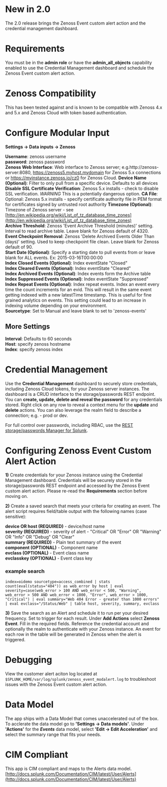 # New in 2.0
The 2.0 release brings the Zenoss Event custom alert action and the credential management dashboard.

# Requirements
You must be in the **admin role** or have the **admin_all_objects** capability enabled to use the Credential Management dashboard and schedule the Zenoss Event custom alert action.

# Zenoss Compatibility
This has been tested against and is known to be compatible with Zenoss 4.x and 5.x and Zenoss Cloud with token based authentication.

# Configure Modular Input
**Settings -> Data inputs -> Zenoss**

**Username**: zenoss username  
**password**: zenoss password  
**Zenoss Web Interface**: Web interface to Zenoss server; e.g.http://zenoss-server:8080, https://zenoss5.myhost.mydomain for Zenoss 5.x connections or https://myinstance.zenoss.io/cz0 for Zenoss Cloud.
**Device Name (Optional)**: Filter to only pull from a specific device. Defaults to all devices
**Disable SSL Certificate Verification**: Zenoss 5.x installs - check to disable SSL verification. *WARNING* This is a potentially dangerous option.
**CA File**: Optional: Zenoss 5.x installs - specify certificate authority file in PEM format for certificates signed by untrusted root authority
**Timezone (Optional)**: Timezone of Zenoss server - see [http://en.wikipedia.org/wiki/List_of_tz_database_time_zones](http://en.wikipedia.org/wiki/List_of_tz_database_time_zones)  
**Archive Threshold**: Zenoss 'Event Archive Threshold (minutes)' setting. Interval to read archive table. Leave blank for Zenoss default of 4320.  
**Event Checkpoint Removal**: Zenoss 'Delete Archived Events Older Than (days)' setting. Used to keep checkpoint file clean. Leave blank for Zenoss default of 90.  
**Start Date (Optional)**: Specify a starting date to pull events from or leave blank for ALL events. Ex: 2015-03-16T00:00:00  
**Index Closed Events (Optional)**: Index eventState "Closed"  
**Index Cleared Events (Optional)**: Index eventState "Cleared"  
**Index Archived Events (Optional)**: Index events form the Archive table  
**Index Suppressed Events (Optional)**: Index eventState "Suppressed"             
**Index Repeat Events (Optional)**: Index repeat events. Index an event every time the count increments for an evid. This will result in the same event getting indexed with a new latestTime timestamp. This is useful for fine grained analytics on events. This setting could lead to an increase in indexing volume depending on your environment.            
**Sourcetype**: Set to Manual and leave blank to set to 'zenoss-events'  
            
## More Settings
**Interval**: Defaults to 60 seconds  
**Host**: specify zenoss hostname  
**Index**: specify zenoss index  

# Credential Management
Use the **Credential Management** dashboard to securely store credentials, including Zenoss Cloud tokens, for your Zenoss server instances. The dashboard is a CRUD interface to the storage/passwords REST endpoint. You can **create, update, delete and reveal the password** for any credentials stored. Right click on any row to reveal a context menu for the **update** and **delete** actions. You can also leverage the realm field to describe a connection; e.g. - prod or dev.

For full control over passwords, including RBAC, use the [REST storage/passwords Manager for Splunk](https://splunkbase.splunk.com/app/4013/).

# Configuring Zenoss Event Custom Alert Action

**1)** Create credentials for your Zenoss instance using the Credential Management dashboard. Credentials will be securely stored in the storage/passwords REST endpoint and accessed by the Zenoss Event custom alert action. Please re-read the **Requirements** section before moving on.
        
**2)** Create a saved search that meets your criteria for creating an event. The alert script requires field/table output with the following names (case sensitive):

**device OR host (REQUIRED)** - device/host name  
**severity (REQUIRED)** - severity of alert - "Critical" OR "Error" OR "Warning" OR "Info" OR "Debug" OR "Clear"  
**summary (REQUIRED)** - Plain text summary of the event  
**component (OPTIONAL)** - Component name  
**evclass (OPTIONAL)** - Event class name  
**evclasskey (OPTIONAL)** - Event class key  
        
### example search

    index=oidemo sourcetype=access_combined | stats count(eval(status="404")) as web_error by host | eval severity=case(web_error > 100 AND web_error < 500, "Warning", web_error > 500 AND web_error < 1000, "Error", web_error > 1000, "Critical") | eval summary="Web 404 Error - greater than 1000 errors" | eval evclass="/Status/Web" | table host, severity, summary, evclass
          
**3)** Save the search as an Alert and schedule it to run per your desired frequency. Set to trigger for each result. Under **Add Actions** select **Zenoss Event**. Fill in the required fields. Reference the credential account and optionally the realm to authenticate with your Zenoss instance. An event for each row in the table will be generated in Zenoss when the alert is triggered.

# Debugging
View the customer alert aciton log located at `$SPLUNK_HOME/var/log/splunk/zenoss_event_modalert.log` to troubleshoot issues with the Zenoss Event custom alert action.

# Data Model
The app ships with a Data Model that comes unaccelerated out of the box. To acclerate the data model go to **'Settings -> Data models'**. Under **'Actions'** for the **_Events_** data model, select **'Edit -> Edit Acceleration'** and select the summary range that fits your needs.
        
# CIM Compliant
This app is CIM compliant and maps to the Alerts data model.
[http://docs.splunk.com/Documentation/CIM/latest/User/Alerts](http://docs.splunk.com/Documentation/CIM/latest/User/Alerts)
